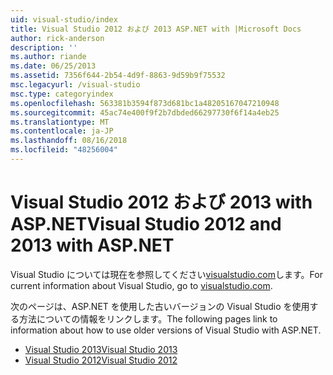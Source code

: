 ```yaml
---
uid: visual-studio/index
title: Visual Studio 2012 および 2013 ASP.NET with |Microsoft Docs
author: rick-anderson
description: ''
ms.author: riande
ms.date: 06/25/2013
ms.assetid: 7356f644-2b54-4d9f-8863-9d59b9f75532
msc.legacyurl: /visual-studio
msc.type: categoryindex
ms.openlocfilehash: 563381b3594f873d681bc1a48205167047210948
ms.sourcegitcommit: 45ac74e400f9f2b7dbded66297730f6f14a4eb25
ms.translationtype: MT
ms.contentlocale: ja-JP
ms.lasthandoff: 08/16/2018
ms.locfileid: "48256004"
---
```

# <a name="visual-studio-2012-and-2013-with-aspnet"></a><span data-ttu-id="623be-102">Visual Studio 2012 および 2013 with ASP.NET</span><span class="sxs-lookup"><span data-stu-id="623be-102">Visual Studio 2012 and 2013 with ASP.NET</span></span>

<span data-ttu-id="623be-103">Visual Studio については現在を参照してください[visualstudio.com](https://www.visualstudio.com)します。</span><span class="sxs-lookup"><span data-stu-id="623be-103">For current information about Visual Studio, go to [visualstudio.com](https://www.visualstudio.com).</span></span>

<span data-ttu-id="623be-104">次のページは、ASP.NET を使用した古いバージョンの Visual Studio を使用する方法についての情報をリンクします。</span><span class="sxs-lookup"><span data-stu-id="623be-104">The following pages link to information about how to use older versions of Visual Studio with ASP.NET.</span></span>

- [<span data-ttu-id="623be-105">Visual Studio 2013</span><span class="sxs-lookup"><span data-stu-id="623be-105">Visual Studio 2013</span></span>](overview/2013/index.md)
- [<span data-ttu-id="623be-106">Visual Studio 2012</span><span class="sxs-lookup"><span data-stu-id="623be-106">Visual Studio 2012</span></span>](overview/2012/index.md)
